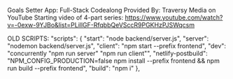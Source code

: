Goals Setter App: Full-Stack Codealong
Provided By: Traversy Media on YouTube
Starting video of 4-part series: https://www.youtube.com/watch?v=-0exw-9YJBo&list=PLillGF-RfqbbQeVSccR9PGKHzPJSWqcsm

OLD SCRIPTS:
"scripts": {
    "start": "node backend/server.js",
    "server": "nodemon backend/server.js",
    "client": "npm start --prefix frontend",
    "dev": "concurrently \"npm run server\" \"npm run client\"",
    "netlify-postbuild": "NPM_CONFIG_PRODUCTION=false npm install --prefix frontend && npm run build --prefix frontend",
    "build": "npm i"
  },